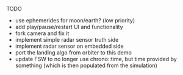 TODO

- use ephemerides for moon/earth? (low priority)
- add play/pause/restart UI and functionality
- fork camera and fix it
- implement simple radar sensor truth side
- implement radar sensor on embedded side
- port the landing algo from orbiter to this demo
- update FSW to no longer use chrono::time, but time provided by something (which is then populated from the simulation)

